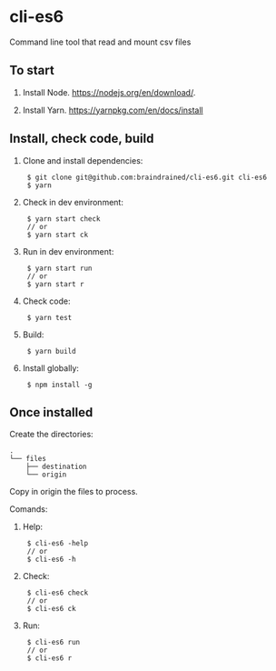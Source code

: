 # cli-es6
Command line tool that read and mount csv files

To start
-----------
1. Install Node.
   https://nodejs.org/en/download/.
   
2. Install Yarn.
   https://yarnpkg.com/en/docs/install

Install, check code, build
----------

1. Clone and install dependencies:
         
        $ git clone git@github.com:braindrained/cli-es6.git cli-es6
        $ yarn

2. Check in dev environment:

        $ yarn start check
        // or 
        $ yarn start ck

3. Run in dev environment:

        $ yarn start run
        // or 
        $ yarn start r

4. Check code:

        $ yarn test

5. Build:

        $ yarn build
        
6. Install globally:

        $ npm install -g

Once installed
-----------

Create the directories:

```
.
└── files
    ├── destination
    └── origin
```     

Copy in origin the files to process.

Comands:

1. Help:

        $ cli-es6 -help
        // or
        $ cli-es6 -h
        
2. Check:

        $ cli-es6 check
        // or
        $ cli-es6 ck
        
3. Run:

        $ cli-es6 run
        // or
        $ cli-es6 r
